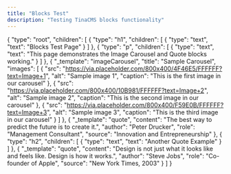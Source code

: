 ```yaml
---
title: "Blocks Test"
description: "Testing TinaCMS blocks functionality"
---
```


{
  "type": "root",
  "children": [
    {
      "type": "h1",
      "children": [
        {
          "type": "text",
          "text": "Blocks Test Page"
        }
      ]
    },
    {
      "type": "p",
      "children": [
        {
          "type": "text",
          "text": "This page demonstrates the Image Carousel and Quote blocks working."
        }
      ]
    },
    {
      "_template": "imageCarousel",
      "title": "Sample Carousel",
      "images": [
        {
          "src": "https://via.placeholder.com/800x400/4F46E5/FFFFFF?text=Image+1",
          "alt": "Sample image 1",
          "caption": "This is the first image in our carousel"
        },
        {
          "src": "https://via.placeholder.com/800x400/10B981/FFFFFF?text=Image+2",
          "alt": "Sample image 2", 
          "caption": "This is the second image in our carousel"
        },
        {
          "src": "https://via.placeholder.com/800x400/F59E0B/FFFFFF?text=Image+3",
          "alt": "Sample image 3",
          "caption": "This is the third image in our carousel"
        }
      ]
    },
    {
      "_template": "quote",
      "content": "The best way to predict the future is to create it.",
      "author": "Peter Drucker",
      "role": "Management Consultant",
      "source": "Innovation and Entrepreneurship"
    },
    {
      "type": "h2",
      "children": [
        {
          "type": "text",
          "text": "Another Quote Example"
        }
      ]
    },
    {
      "_template": "quote",
      "content": "Design is not just what it looks like and feels like. Design is how it works.",
      "author": "Steve Jobs",
      "role": "Co-founder of Apple",
      "source": "New York Times, 2003"
    }
  ]
}

